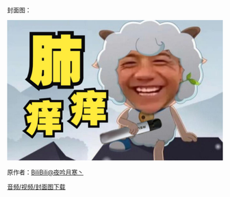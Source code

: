 封面图：

  ![Compressed](Compressed.jpeg)

原作者：[BiliBili@夜吟月寒丶](https://b23.tv/JMj1Agf)  

[音频/视频/封面图下载](https://github.com/DuolaD/LiTang_Gold_Music/releases/tag/FYY)
